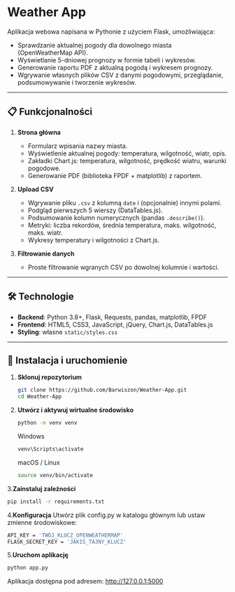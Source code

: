 # Weather App

Aplikacja webowa napisana w Pythonie z użyciem Flask, umożliwiająca:

- Sprawdzanie aktualnej pogody dla dowolnego miasta (OpenWeatherMap API).  
- Wyświetlanie 5-dniowej prognozy w formie tabeli i wykresów.  
- Generowanie raportu PDF z aktualną pogodą i wykresem prognozy.  
- Wgrywanie własnych plików CSV z danymi pogodowymi, przeglądanie, podsumowywanie i tworzenie wykresów.

---

## 📋 Funkcjonalności

1. **Strona główna**  
   - Formularz wpisania nazwy miasta.  
   - Wyświetlenie aktualnej pogody: temperatura, wilgotność, wiatr, opis.  
   - Zakładki Chart.js: temperatura, wilgotność, prędkość wiatru, warunki pogodowe.  
   - Generowanie PDF (biblioteka FPDF + matplotlib) z raportem.

2. **Upload CSV**  
   - Wgrywanie pliku `.csv` z kolumną `date` i (opcjonalnie) innymi polami.  
   - Podgląd pierwszych 5 wierszy (DataTables.js).  
   - Podsumowanie kolumn numerycznych (pandas `.describe()`).  
   - Metryki: liczba rekordów, średnia temperatura, maks. wilgotność, maks. wiatr.  
   - Wykresy temperatury i wilgotności z Chart.js.

3. **Filtrowanie danych**  
   - Proste filtrowanie wgranych CSV po dowolnej kolumnie i wartości.

---

## 🛠 Technologie

- **Backend**: Python 3.8+, Flask, Requests, pandas, matplotlib, FPDF  
- **Frontend**: HTML5, CSS3, JavaScript, jQuery, Chart.js, DataTables.js  
- **Styling**: własne `static/styles.css`

---

## 🚀 Instalacja i uruchomienie

1. **Sklonuj repozytorium**  
   ```bash
   git clone https://github.com/Barwiszon/Weather-App.git
   cd Weather-App
   ```
2. **Utwórz i aktywuj wirtualne środowisko**
   ```bash
   python -m venv venv
   ```
   Windows
   ```bash
   venv\Scripts\activate
   ```
   macOS / Linux
   ```bash
   source venv/bin/activate
   ```
3.**Zainstaluj zależności**
   ```bash
   pip install -r requirements.txt
   ```
4.**Konfiguracja**
   Utwórz plik config.py w katalogu głównym lub ustaw zmienne środowiskowe:
   ```bash
   API_KEY = 'TWÓJ_KLUCZ_OPENWEATHERMAP'
   FLASK_SECRET_KEY = 'JAKIŚ_TAJNY_KLUCZ'
   ```
5.**Uruchom aplikację**
   ```bash
   python app.py
   ```

Aplikacja dostępna pod adresem: http://127.0.0.1:5000

